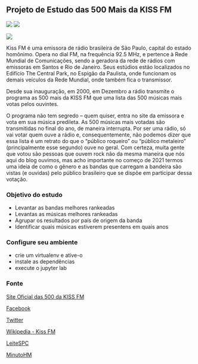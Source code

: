 ## Projeto de Estudo das 500 Mais da KISS FM
![](https://img.shields.io/badge/Python-3.8-blue.svg)
![](https://img.shields.io/badge/Pandas-blue.svg)

<img src="https://kissfm.com.br/wp-content/themes/KISSFM/img/kisslogo.png">

Kiss FM é uma emissora de rádio brasileira de São Paulo, capital do estado homônimo. Opera no dial FM, na frequência 92.5 MHz, e pertence à Rede Mundial de Comunicações, sendo a geradora da rede de rádios com emissoras em Santos e Rio de Janeiro. Seus estúdios estão localizados no Edifício The Central Park, no Espigão da Paulista, onde funcionam os demais veículos da Rede Mundial, onde também fica o transmissor.

Desde sua inauguração, em 2000, em Dezembro a rádio transmite o programa as 500 mais da KISS FM que uma lista das 500 músicas mais votas pelos ouvintes.

O programa não tem segredo – quem quiser, entra no site da emissora e vota em sua música predileta. As 500 músicas mais votadas são transmitidas no final do ano, de maneira interrupta. Por ser uma rádio, só vai votar quem ouve a rádio e, consequentemente, não podemos dizer que essa lista é um retrato do que o “público roqueiro” ou “público metaleiro” (principalmente esse segundo) ouve no geral. Com certeza, muita gente que votou são pessoas que ouvem rock não da mesma maneira que nós aqui do blog ouvimos, mas acho importante no começo de 2021 termos uma ideia de como o gênero e as bandas que carregam a bandeira são vistas (e ouvidas) pelo público brasileiro que se dispõe em participar dessa votação.

### Objetivo do estudo

- Levantar as bandas melhores rankeadas
- Levantas as músicas melhores rankeadas
- Agrupar os resultados por país de origem da banda
- Identificar quais músicas estiverem presentens em quais anos

### Configure seu ambiente

- crie um virtualenv e ative-o
- instale as dependências
- execute o jupyter lab


### Fonte

[Site Oficial das 500 da KISS FM](https://kissfm.com.br/as-500-mais-da-kiss/)

[Facebook](https://www.facebook.com/as500maisdakissfm/)

[Twitter](https://twitter.com/500maisdakissfm)

[Wikipedia - Kiss FM](https://pt.wikipedia.org/wiki/Kiss_FM)

[LeiteSPC](https://leitespc.blogspot.com/)

[MinutoHM](https://minutohm.com/2021/01/07/analise-das-500-mais-votadas-da-kiss-fm-em-2020/)